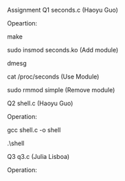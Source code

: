 Assignment Q1 seconds.c (Haoyu Guo) 

Opeartion:

make

sudo insmod seconds.ko (Add module)

dmesg

cat /proc/seconds (Use Module)

sudo rmmod simple (Remove module) 

Q2 shell.c (Haoyu Guo) 

Operation:

gcc shell.c -o shell

.\shell 

Q3 q3.c (Julia Lisboa) 

Operation:
